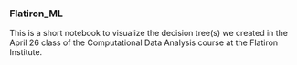 ### Flatiron_ML

This is a short notebook to visualize the decision tree(s) we created in the April 26 class of the Computational Data Analysis course at the Flatiron Institute.
